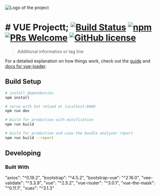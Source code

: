 




![Logo of the project](https://hackernoon.com/hn-images/1*Pki08Q31XRtQA8zLl2Gn1w.png)

# # VUE Projectt; [![Build Status](https://img.shields.io/travis/npm/npm/latest.svg?style=flat-square)](https://travis-ci.org/npm/npm) [![npm](https://img.shields.io/npm/v/npm.svg?style=flat-square)](https://www.npmjs.com/package/npm) [![PRs Welcome](https://img.shields.io/badge/PRs-welcome-brightgreen.svg?style=flat-square)](http://makeapullrequest.com) [![GitHub license](https://img.shields.io/badge/license-MIT-blue.svg?style=flat-square)](https://github.com/your/your-project/blob/master/LICENSE)
> Additional information or tag line

For a detailed explanation on how things work, check out the [guide](http://vuejs-templates.github.io/webpack/) and [docs for vue-loader](http://vuejs.github.io/vue-loader).

## Build Setup

``` bash
# install dependencies
npm install

# serve with hot reload at localhost:8080
npm run dev

# build for production with minification
npm run build

# build for production and view the bundle analyzer report
npm run build --report
```

## Developing

### Built With
"axios": "^0.19.2",
"bootstrap": "^4.5.2",
"bootstrap-vue": "^2.16.0",
"vee-validate": "^3.3.9",
"vue": "^2.5.2",
"vue-router": "^3.0.1",
"vue-the-mask": "^0.11.1",
"vuex": "^3.1.3"
